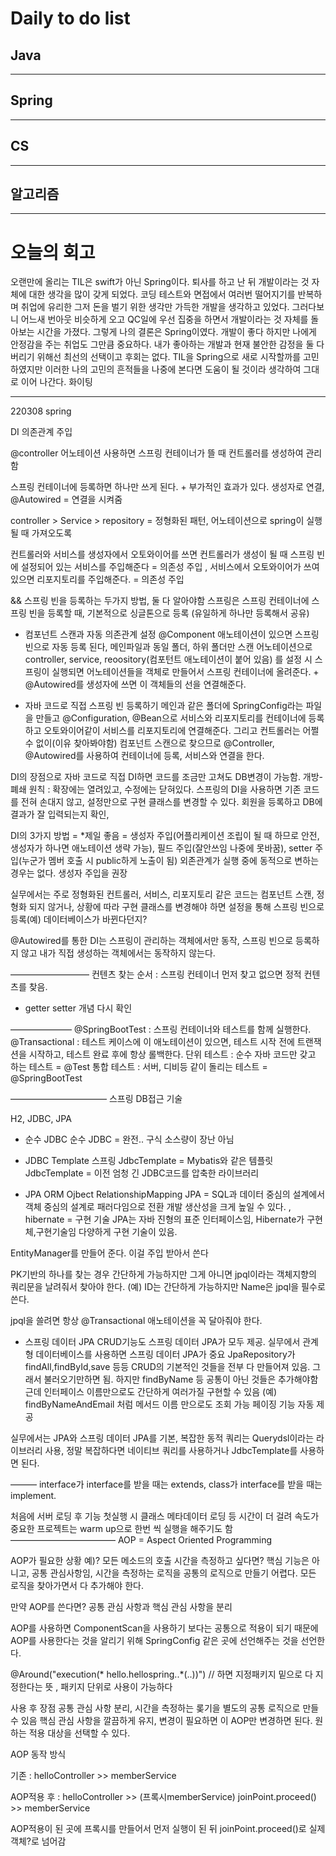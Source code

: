 # Daily to do list
## Java 

- - -
## Spring   

-- - -
## CS    

- - -
## 알고리즘    

---------
# 오늘의 회고

오랜만에 올리는 TIL은 swift가 아닌 Spring이다. 퇴사를 하고 난 뒤 개발이라는 것 자체에 대한 생각을 많이 갖게 되었다.
코딩 테스트와 면접에서 여러번 떨어지기를 반복하며 취업에 유리한 그저 돈을 벌기 위한 생각만 가득한 개발을 생각하고 있었다. 
그러다보니 어느새 번아웃 비슷하게 오고 QC일에 우선 집중을 하면서 개발이라는 것 자체를 돌아보는 시간을 가졌다. 그렇게 나의 결론은 Spring이였다. 
개발이 좋다 하지만 나에게 안정감을 주는 취업도 그만큼 중요하다. 내가 좋아하는 개발과 현재 불안한 감정을 둘 다 버리기 위해선 최선의 선택이고 후회는 없다.
TIL을 Spring으로 새로 시작할까를 고민하였지만 이러한 나의 고민의 흔적들을 나중에 본다면 도움이 될 것이라 생각하여 그대로 이어 나간다.
화이팅

--------------
220308 spring


DI 의존관계 주입

@controller 어노테이션 사용하면 스프링 컨테이너가 뜰 때 컨트롤러를 생성하여 관리함

스프링 컨테이너에 등록하면 하나만 쓰게 된다. + 부가적인 효과가 있다.
생성자로 연결, @Autowired = 연결을 시켜줌


controller > Service > repository = 정형화된 패턴, 어노테이션으로 spring이 실행될 때 가져오도록

컨트롤러와 서비스를 생성자에서 오토와이어를 쓰면 컨트롤러가 생성이 될 때 스프링 빈에 설정되어 있는 서비스를 주입해준다 = 의존성 주입 , 서비스에서 오토와이어가 쓰여 있으면 리포지토리를 주입해준다. = 의존성 주입


&& 스프링 빈을 등록하는 두가지 방법, 둘 다 알아야함
스프링은 스프링 컨테이너에 스프링 빈을 등록할 때, 기본적으로 싱글톤으로 등록 (유일하게 하나만 등록해서 공유)

- 컴포넌트 스캔과 자동 의존관계 설정
@Component 애노테이션이 있으면 스프링 빈으로 자동 등록 된다, 메인파일과 동일 폴더, 하위 폴더만 스캔
어노테이션으로 controller, service, reoository(컴포턴트 애노테이션이 붙어 있음) 를 설정 시 스프링이 실행되면 어노테이션들을 객체로 만들어서 스프링 컨테이너에 올려준다. + @Autowired를 생성자에 쓰면 이 객체들의 선을 연결해준다.

- 자바 코드로 직접 스프링 빈 등록하기
메인과 같은 폴더에 SpringConfig라는 파일을 만들고 @Configuration, @Bean으로 서비스와 리포지토리를 컨테이너에 등록하고 오토와이어같이 서비스를 리포지토리에 연결해준다. 그리고 컨트롤러는 어쩔 수 없이(이유 찾아봐야함) 컴포넌트 스캔으로 찾으므로 @Controller, @Autowired를 사용하여 컨테이너에 등록, 서비스와 연결을 한다.


DI의 장점으로 자바 코드로 직접 DI하면 코드를 조금만 고쳐도 DB변경이 가능함.
개방-폐쇄 원칙 : 확장에는 열려있고, 수정에는 닫혀있다.
스프링의 DI을 사용하면 기존 코드를 전혀 손대지 않고, 설정만으로 구현 클래스를 변경할 수 있다.
회원을 등록하고 DB에 결과가 잘 입력되는지 확인, 


DI의 3가지 방법 = *제일 좋음 = 생성자 주입(어플리케이션 조립이 될 때 하므로 안전, 생성자가 하나면 애노테이션 생략 가능), 필드 주입(잘안쓰임 나중에 못바꿈), setter 주입(누군가 멤버 호출 시 public하게 노출이 됨)
외존관계가 실행 중에 동적으로 변하는 경우는 없다. 생성자 주입을 권장

실무에서는 주로 정형화된 컨트롤러, 서비스, 리포지토리 같은 코드는 컴포넌트 스캔,
정형화 되지 않거나, 상황에 따라 구현 클래스를 변경해야 하면 설정을 통해 스프링 빈으로 등록(예) 데이터베이스가 바뀐다던지?

@Autowired를 통한 DI는 스프링이 관리하는 객체에서만 동작, 스프링 빈으로 등록하지 않고 내가 직접 생성하는 객체에서는 동작하지 않는다.

—————————
컨텐츠 찾는 순서 : 스프링 컨테이너 먼저 찾고 없으면 정적 컨텐츠를 찾음.

* getter setter 개념 다시 확인

———————
@SpringBootTest  : 스프링 컨테이너와 테스트를 함께 실행한다.
@Transactional : 테스트 케이스에 이 애노테이션이 있으면, 테스트 시작 전에 트랜잭션을 시작하고, 테스트 완료 후에 항상 롤백한다. 
단위 테스트 : 순수 자바 코드만 갖고 하는 테스트 = @Test
통합 테스트 : 서버, 디비등 같이 돌리는 테스트 = @SpringBootTest

———————————
스프링 DB접근 기술

H2, JDBC, JPA 

- 순수 JDBC
순수 JDBC = 완전.. 구식 소스량이 장난 아님

- JDBC Template
스프링 JdbcTemplate = Mybatis와 같은 템플릿
JdbcTemplate = 이전 엄청 긴 JDBC코드를 압축한 라이브러리


- JPA
ORM Ojbect RelationshipMapping
JPA = SQL과 데이터 중심의 설계에서 객체 중심의 설계로 패러다임으로 전환
개발 생산성을 크게 높일 수 있다. , hibernate = 구현 기술
JPA는 자바 진형의 표준 인터페이스임, Hibernate가 구현체,구현기술임 다양하게 구현 기술이 있음.

EntityManager를 만들어 준다. 이걸 주입 받아서 쓴다


PK기반의 하나를 찾는 경우 간단하게 가능하지만 그게 아니면 jpql이라는 객체지향의 쿼리문을 날려줘서 찾아야 한다. (예) ID는 간단하게 가능하지만 Name은 jpql을 필수로 쓴다.

jpql을 쓸려면 항상 @Transactional 애노테이션을 꼭 달아줘야 한다.

- 스프링 데이터 JPA
CRUD기능도 스프링 데이터 JPA가 모두 제공. 
실무에서 관계형 데이터베이스를 사용하면 스프링 데이터 JPA가 중요
JpaRepository가 findAll,findById,save 등등 CRUD의 기본적인 것들을 전부 다 만들어져 있음. 그래서 불러오기만하면 됨. 
하지만 findByName 등 공통이 아닌 것들은 추가해야함
근데 인터페이스 이름만으로도 간단하게 여러가질 구현할 수 있음 (예) findByNameAndEmail 처럼 메서드 이름 만으로도 조회 가능
페이징 기능 자동 제공

실무에서는 JPA와 스프링 데이터 JPA를 기본, 복잡한 동적 쿼리는 Querydsl이라는 라이브러리 사용, 정말 복잡하다면 네이티브 쿼리를 사용하거나 JdbcTemplate를 사용하면 된다.

———
interface가 interface를 받을 때는 extends,
class가 interface를 받을 때는 implement.

처음에 서버 로딩 후 기능 첫실행 시 클래스 메타데이터 로딩 등 시간이 더 걸려 속도가 중요한 프로젝트는 warm up으로 한번 씩 실행을 해주기도 함 
————————————
AOP = Aspect Oriented Programming

AOP가 필요한 상황
예)? 모든 메소드의 호출 시간을 측정하고 싶다면?
핵심 기능은 아니고, 공통 관심사항임, 시간을 측정하는 로직을 공통의 로직으로 만들기 어렵다.
모든 로직을 찾아가면서 다 추가해야 한다.

만약 AOP를 쓴다면?
공통 관심 사항과 핵심 관심 사항을 분리

AOP를 사용하면 ComponentScan을 사용하기 보다는 공통으로 적용이 되기 때문에 AOP를 사용한다는 것을 알리기 위해 SpringConfig 같은 곳에 선언해주는 것을 선언한다.

@Around("execution(* hello.hellospring..*(..))") // 하면 지정패키지 밑으로 다 지정한다는 뜻 , 패키지 단위로 사용이 가능하다

사용 후 장점
공통 관심 사항 분리, 시간을 측정하는 롲기을 별도의 공통 로직으로 만들 수 있음
핵심 관심 사항을 깔끔하게 유지, 변경이 필요하면 이 AOP만 변경하면 된다.
원하는 적용 대상을 선택할 수 있다.


AOP 동작 방식

기존 : helloController >> memberService

AOP적용 후 : helloController >> (프록시memberService) joinPoint.proceed() >> memberService

AOP적용이 된 곳에 프록시를 만들어서 먼저 실행이 된 뒤 joinPoint.proceed()로 실제 객체?로 넘어감
